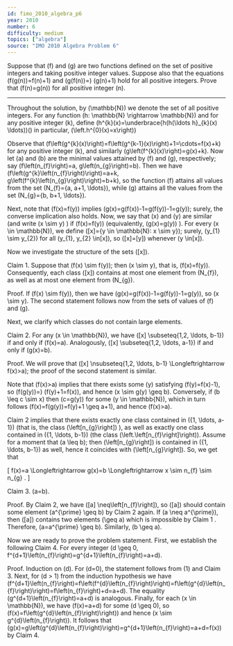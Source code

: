 ```yaml
---
id: fimo_2010_algebra_p6
year: 2010
number: 6
difficulty: medium
topics: ["algebra"]
source: "IMO 2010 Algebra Problem 6"
---
```


Suppose that \(f\) and \(g\) are two functions defined on the set of positive integers and taking positive integer values. Suppose also that the equations \(f(g(n))=f(n)+1\) and \(g(f(n))=\) \(g(n)+1\) hold for all positive integers. Prove that \(f(n)=g(n)\) for all positive integer \(n\).

---
Throughout the solution, by \(\mathbb{N}\) we denote the set of all positive integers. For any function \(h: \mathbb{N} \rightarrow \mathbb{N}\) and for any positive integer \(k\), define \(h^{k}(x)=\underbrace{h(h(\ldots h}_{k}(x) \ldots))(\) in particular, \(\left.h^{0}(x)=x\right)\)

Observe that \(f\left(g^{k}(x)\right)=f\left(g^{k-1}(x)\right)+1=\cdots=f(x)+k\) for any positive integer \(k\), and similarly \(g\left(f^{k}(x)\right)=g(x)+k\). Now let \(a\) and \(b\) are the minimal values attained by \(f\) and \(g\), respectively; say \(f\left(n_{f}\right)=a, g\left(n_{g}\right)=b\). Then we have \(f\left(g^{k}\left(n_{f}\right)\right)=a+k, g\left(f^{k}\left(n_{g}\right)\right)=b+k\), so the function \(f\) attains all values from the set \(N_{f}=\{a, a+1, \ldots\}\), while \(g\) attains all the values from the set \(N_{g}=\{b, b+1, \ldots\}\).

Next, note that \(f(x)=f(y)\) implies \(g(x)=g(f(x))-1=g(f(y))-1=g(y)\); surely, the converse implication also holds. Now, we say that \(x\) and \(y\) are similar (and write \(x \sim y\) ) if \(f(x)=f(y)\) (equivalently, \(g(x)=g(y)\) ). For every \(x \in \mathbb{N}\), we define \([x]=\{y \in \mathbb{N}: x \sim y\}\); surely, \(y_{1} \sim y_{2}\) for all \(y_{1}, y_{2} \in[x]\), so \([x]=[y]\) whenever \(y \in[x]\).

Now we investigate the structure of the sets \([x]\).

Claim 1. Suppose that \(f(x) \sim f(y)\); then \(x \sim y\), that is, \(f(x)=f(y)\). Consequently, each class \([x]\) contains at most one element from \(N_{f}\), as well as at most one element from \(N_{g}\).

Proof. If \(f(x) \sim f(y)\), then we have \(g(x)=g(f(x))-1=g(f(y))-1=g(y)\), so \(x \sim y\). The second statement follows now from the sets of values of \(f\) and \(g\).

Next, we clarify which classes do not contain large elements.

Claim 2. For any \(x \in \mathbb{N}\), we have \([x] \subseteq\{1,2, \ldots, b-1\}\) if and only if \(f(x)=a\). Analogously, \([x] \subseteq\{1,2, \ldots, a-1\}\) if and only if \(g(x)=b\).

Proof. We will prove that \([x] \nsubseteq\{1,2, \ldots, b-1\} \Longleftrightarrow f(x)>a\); the proof of the second statement is similar.

Note that \(f(x)>a\) implies that there exists some \(y\) satisfying \(f(y)=f(x)-1\), so \(f(g(y))=\) \(f(y)+1=f(x)\), and hence \(x \sim g(y) \geq b\). Conversely, if \(b \leq c \sim x\) then \(c=g(y)\) for some \(y \in \mathbb{N}\), which in turn follows \(f(x)=f(g(y))=f(y)+1 \geq a+1\), and hence \(f(x)>a\).

Claim 2 implies that there exists exactly one class contained in \(\{1, \ldots, a-1\}\) (that is, the class \(\left[n_{g}\right]\) ), as well as exactly one class contained in \(\{1, \ldots, b-1\}\) (the class \(\left.\left[n_{f}\right]\right)\). Assume for a moment that \(a \leq b\); then \(\left[n_{g}\right]\) is contained in \(\{1, \ldots, b-1\}\) as well, hence it coincides with \(\left[n_{g}\right]\). So, we get that

\[
f(x)=a \Longleftrightarrow g(x)=b \Longleftrightarrow x \sim n_{f} \sim n_{g} .
\]

Claim 3. \(a=b\).

Proof. By Claim 2, we have \([a] \neq\left[n_{f}\right]\), so \([a]\) should contain some element \(a^{\prime} \geq b\) by Claim 2 again. If \(a \neq a^{\prime}\), then \([a]\) contains two elements \(\geq a\) which is impossible by Claim 1 . Therefore, \(a=a^{\prime} \geq b\). Similarly, \(b \geq a\).

Now we are ready to prove the problem statement. First, we establish the following Claim 4. For every integer \(d \geq 0, f^{d+1}\left(n_{f}\right)=g^{d+1}\left(n_{f}\right)=a+d\).

Proof. Induction on \(d\). For \(d=0\), the statement follows from (1) and Claim 3. Next, for \(d > 1\) from the induction hypothesis we have \(f^{d+1}\left(n_{f}\right)=f\left(f^{d}\left(n_{f}\right)\right)=f\left(g^{d}\left(n_{f}\right)\right)=f\left(n_{f}\right)+d=a+d\). The equality \(g^{d+1}\left(n_{f}\right)=a+d\) is analogous. Finally, for each \(x \in \mathbb{N}\), we have \(f(x)=a+d\) for some \(d \geq 0\), so \(f(x)=f\left(g^{d}\left(n_{f}\right)\right)\) and hence \(x \sim g^{d}\left(n_{f}\right)\). It follows that \(g(x)=g\left(g^{d}\left(n_{f}\right)\right)=g^{d+1}\left(n_{f}\right)=a+d=f(x)\) by Claim 4.
